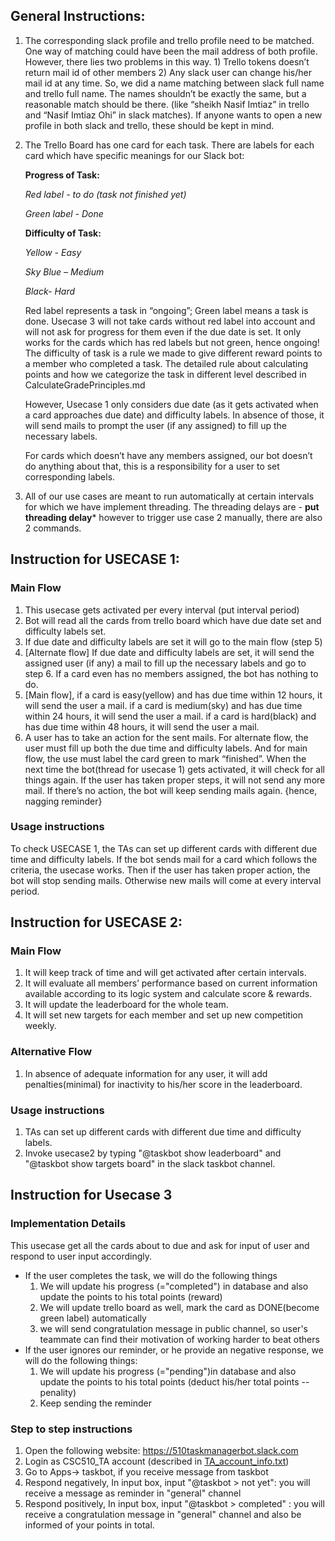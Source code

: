 ## General Instructions:

1.	The corresponding slack profile and trello profile need to be matched. One way of matching could have been the mail address of both profile. However, there lies two problems in this way. 1) Trello tokens doesn’t return mail id of other members 2) Any slack user can change his/her mail id at any time.
So, we did a name matching between slack full name and trello full name. The names shouldn’t be exactly the same, but a reasonable match should be there. (like “sheikh Nasif Imtiaz” in trello and “Nasif Imtiaz Ohi” in slack matches).
If anyone wants to open a new profile in both slack and trello, these should be kept in mind.

2.	The Trello Board has one card for each task.  There are labels for each card which have specific meanings for our Slack bot:

     **Progress of Task:**

     *Red label - to do (task not finished yet)*

     *Green label - Done*

     **Difficulty of Task:**

     *Yellow - Easy*

     *Sky Blue – Medium*

     *Black- Hard*

     Red label represents a task in “ongoing”; Green label means a task is done. Usecase 3 will not take cards without red label into account and will not ask for progress for them even if the due date is set. It only works for the cards which has red labels but not green, hence ongoing! The difficulty of task is a rule we made to give different reward points to a member who completed a task. The detailed rule about calculating points and how we categorize the task in different level described in CalculateGradePrinciples.md

     However, Usecase 1 only considers due date (as it gets activated when a card approaches due date) and difficulty labels. In absence of those, it will send mails to prompt the user (if any assigned) to fill up the necessary labels.

     For cards which doesn’t have any members assigned, our bot doesn’t do anything about that, this is a responsibility for a user to set corresponding labels.

3.	All of our use cases are meant to run automatically at certain intervals for which we have implement threading. The threading delays are -
****put threading delay*****
however to trigger use case 2 manually, there are also 2 commands.

## Instruction for USECASE 1:

### Main Flow
1.	This usecase gets activated per every interval (put interval period)
2.	Bot will read all the cards from trello board which have due date set and difficulty labels set.
3.	If due date and difficulty labels are set it will go to the main flow (step 5)
4.	[Alternate flow] If due date and difficulty labels are set, it will send the assigned user (if any) a mail to fill up the necessary labels and go to step 6. If a card even has no members assigned, the bot has nothing to do.
5.	[Main flow], if a card is easy(yellow) and has due time within 12 hours, it will send the user a mail.
if a card is medium(sky) and has due time within 24 hours, it will send the user a mail.
if a card is hard(black) and has due time within 48 hours, it will send the user a mail.
6.	A user has to take an action for the sent mails. For alternate flow, the user must fill up both the due time and difficulty labels. And for main flow, the use must label the card green to mark “finished”.
When the next time the bot(thread for usecase 1) gets activated, it will check for all things again. If the user has taken proper steps, it will not send any more mail. If there’s no action, the bot will keep sending mails again. {hence, nagging reminder}

### Usage instructions
To check USECASE 1, the TAs can set up different cards with different due time and difficulty labels. If the bot sends mail for a card which follows the criteria, the usecase works. Then if the user has taken proper action, the bot will stop sending mails. Otherwise new mails will come at every interval period.

## Instruction for USECASE 2:
### Main Flow
1. It will keep track of time and will get activated after certain intervals.
2. It will evaluate all members’ performance based on current information available according to its logic system and calculate score & rewards.
3. It will update the leaderboard for the whole team.
4. It will set new targets for each member and set up new competition weekly.
### Alternative Flow
1. In absence of adequate information for any user, it will add penalties(minimal) for inactivity to his/her score in the leaderboard.

### Usage instructions
1. TAs can set up different cards with different due time and difficulty labels.
2. Invoke usecase2 by typing "@taskbot show leaderboard" and "@taskbot show targets board" in the slack taskbot channel.

## Instruction for Usecase 3
### Implementation Details
This usecase get all the cards about to due and ask for input of user and respond to user input accordingly.
* If the user completes the task, we will do the following things
     1. We will update his progress (="completed") in database and also update the points to his total points (reward)
     2. We will update trello board as well, mark the card as DONE(become green label) automatically
     3. we will send congratulation message in public channel, so user's teammate can find their motivation of working harder to beat others
* If the user ignores our reminder, or he provide an negative response,
     we will do the following things:
     1. We will update his progress (="pending")in database and also update the points to his total points (deduct his/her total points -- penality)
     2. Keep sending the reminder
### Step to step instructions
1. Open the following website: https://510taskmanagerbot.slack.com
2. Login as CSC510_TA account (described in [TA_account_info.txt](https://github.ncsu.edu/yhu22/CSC510_F17_Project/blob/master/TA_account_info.txt))
3. Go to Apps-> taskbot, if you receive message from taskbot
4. Respond negatively, In input box, input "@taskbot > not yet": you will receive a message as reminder in "general" channel
5. Respond positively, In input box, input "@taskbot > completed" : you will receive a congratulation message in "general" channel and also be informed of your points in total.
